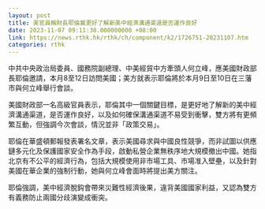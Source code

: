 ```yaml
---
layout: post
title: 美官員稱財長耶倫冀更好了解新美中經濟溝通渠道是否運作良好
date: 2023-11-07 09:11:38.000000000 +08:00
link: https://news.rthk.hk/rthk/ch/component/k2/1726751-20231107.htm
categories: rthk
---
```


中共中央政治局委員、國務院副總理、中美經貿中方牽頭人何立峰，應美國財政部長耶倫邀請，本月8至12日訪問美國；美方就表示耶倫將於本月9日至10日在三藩市與何立峰舉行會談。 

美國財政部一名高級官員表示，耶倫其中一個關鍵目標，是更好地了解新的美中經濟溝通渠道，是否運作良好，以及如何確保溝通渠道不易受到衝擊，雙方將有更頻繁互動，但強調今次會談，情況並非「政策交易」。

耶倫在華盛頓郵報發表署名文章，表示美國尋求與中國良性競爭，而非試圖以供應鏈多元化及保護國家安全作為手段，啟動私營企業無秩序地大規模撤出中國。她指北京有不公平的經濟行為，包括大規模使用非市場工具、市場准入壁壘，以及針對美國在華企業的強制行動，她與何立峰會面時將提出美方關注。

耶倫強調，美中經濟脫鈎會帶來災難性經濟後果，違背美國國家利益，又認為雙方有義務防止兩國分歧演變成衝突。
